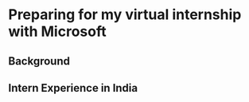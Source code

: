 # Preparing for my virtual internship with Microsoft

## Background

## Intern Experience in India

